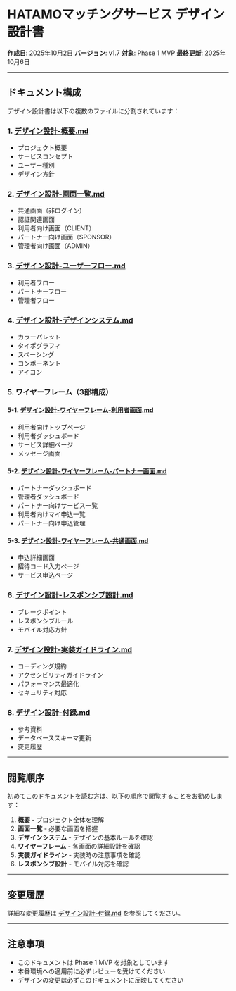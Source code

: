 # HATAMOマッチングサービス デザイン設計書

**作成日**: 2025年10月2日
**バージョン**: v1.7
**対象**: Phase 1 MVP
**最終更新**: 2025年10月6日

---

## ドキュメント構成

デザイン設計書は以下の複数のファイルに分割されています：

### 1. [デザイン設計-概要.md](./デザイン設計-概要.md)
- プロジェクト概要
- サービスコンセプト
- ユーザー種別
- デザイン方針

### 2. [デザイン設計-画面一覧.md](./デザイン設計-画面一覧.md)
- 共通画面（非ログイン）
- 認証関連画面
- 利用者向け画面（CLIENT）
- パートナー向け画面（SPONSOR）
- 管理者向け画面（ADMIN）

### 3. [デザイン設計-ユーザーフロー.md](./デザイン設計-ユーザーフロー.md)
- 利用者フロー
- パートナーフロー
- 管理者フロー

### 4. [デザイン設計-デザインシステム.md](./デザイン設計-デザインシステム.md)
- カラーパレット
- タイポグラフィ
- スペーシング
- コンポーネント
- アイコン

### 5. ワイヤーフレーム（3部構成）

#### 5-1. [デザイン設計-ワイヤーフレーム-利用者画面.md](./デザイン設計-ワイヤーフレーム-利用者画面.md)
- 利用者向けトップページ
- 利用者ダッシュボード
- サービス詳細ページ
- メッセージ画面

#### 5-2. [デザイン設計-ワイヤーフレーム-パートナー画面.md](./デザイン設計-ワイヤーフレーム-パートナー画面.md)
- パートナーダッシュボード
- 管理者ダッシュボード
- パートナー向けサービス一覧
- 利用者向けマイ申込一覧
- パートナー向け申込管理

#### 5-3. [デザイン設計-ワイヤーフレーム-共通画面.md](./デザイン設計-ワイヤーフレーム-共通画面.md)
- 申込詳細画面
- 招待コード入力ページ
- サービス申込ページ

### 6. [デザイン設計-レスポンシブ設計.md](./デザイン設計-レスポンシブ設計.md)
- ブレークポイント
- レスポンシブルール
- モバイル対応方針

### 7. [デザイン設計-実装ガイドライン.md](./デザイン設計-実装ガイドライン.md)
- コーディング規約
- アクセシビリティガイドライン
- パフォーマンス最適化
- セキュリティ対応

### 8. [デザイン設計-付録.md](./デザイン設計-付録.md)
- 参考資料
- データベーススキーマ更新
- 変更履歴

---

## 閲覧順序

初めてこのドキュメントを読む方は、以下の順序で閲覧することをお勧めします：

1. **概要** - プロジェクト全体を理解
2. **画面一覧** - 必要な画面を把握
3. **デザインシステム** - デザインの基本ルールを確認
4. **ワイヤーフレーム** - 各画面の詳細設計を確認
5. **実装ガイドライン** - 実装時の注意事項を確認
6. **レスポンシブ設計** - モバイル対応を確認

---

## 変更履歴

詳細な変更履歴は [デザイン設計-付録.md](./デザイン設計-付録.md) を参照してください。

---

## 注意事項

- このドキュメントは Phase 1 MVP を対象としています
- 本番環境への適用前に必ずレビューを受けてください
- デザインの変更は必ずこのドキュメントに反映してください

